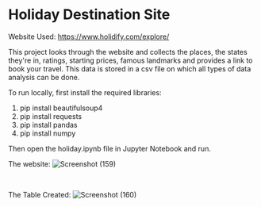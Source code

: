# Holiday Destination Site

Website Used: https://www.holidify.com/explore/
 
This project looks through the website and collects the places, the states they're in, ratings, starting prices, famous landmarks and provides a link to book your travel.
This data is stored in a csv file on which all types of data analysis can be done.

To run locally, first install the required libraries:
  1. pip install beautifulsoup4
  2. pip install requests
  3. pip install pandas
  4. pip install numpy

Then open the holiday.ipynb file in Jupyter Notebook and run.
 
The website:
![Screenshot (159)](https://user-images.githubusercontent.com/59652560/126158650-0852edc3-418f-4dca-b1f1-ee71fc33b4ad.png)
 
<br /> 
 
The Table Created:
![Screenshot (160)](https://user-images.githubusercontent.com/59652560/126158681-4cb331a5-42fd-4fc8-a45a-3d8545346a8c.png)
